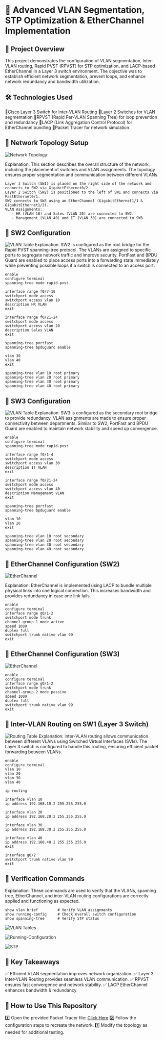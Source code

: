 # 🏢 Advanced VLAN Segmentation, STP Optimization & EtherChannel Implementation

## 📌 Project Overview
This project demonstrates the configuration of VLAN segmentation, Inter-VLAN routing, Rapid PVST (RPVST) for STP optimization, and LACP-based EtherChannel in a Layer 3 switch environment. The objective was to establish efficient network segmentation, prevent loops, and enhance network redundancy and bandwidth utilization.


## 🛠️ Technologies Used
🔹Cisco Layer 3 Switch for Inter-VLAN Routing
🔹Layer 2 Switches for VLAN segmentation
🔹RPVST (Rapid Per-VLAN Spanning Tree) for loop prevention and redundancy
🔹LACP (Link Aggregation Control Protocol) for EtherChannel bundling
🔹Packet Tracer for network simulation

## 📌 Network Topology Setup
![Network Topology](pictures/netdesign.png)

Explanation: 
This section describes the overall structure of the network, including the placement of switches and VLAN assignments. The topology ensures proper segmentation and communication between different VLANs.
```
Layer 3 Switch (SW1) is placed on the right side of the network and connects to SW2 via GigabitEthernet0/2.
Layer 2 Switch (SW2) is positioned to the left of SW1 and connects via FastEthernet0/1.
SW2 connects to SW3 using an EtherChannel (GigabitEthernet1/1 & GigabitEthernet1/2).
VLAN Assignments:
   - HR (VLAN 10) and Sales (VLAN 20) are connected to SW2.
   - Management (VLAN 40) and IT (VLAN 30) are connected to SW3.
```

## 🔹 SW2 Configuration
![VLAN Table](pictures/sw2-vlans.png)
Explanation: SW2 is configured as the root bridge for the Rapid PVST spanning-tree protocol. The VLANs are assigned to specific ports to segregate network traffic and improve security. PortFast and BPDU Guard are enabled to place access ports into a forwarding state immediately while preventing possible loops if a switch is connected to an access port.
```
enable
configure terminal
spanning-tree mode rapid-pvst

interface range f0/7-10
switchport mode access
switchport access vlan 10
description HR VLAN
exit

interface range f0/21-24
switchport mode access
switchport access vlan 20
description Sales VLAN
exit

spanning-tree portfast
spanning-tree bpduguard enable

vlan 30
vlan 40
exit

spanning-tree vlan 10 root primary
spanning-tree vlan 20 root primary
spanning-tree vlan 30 root primary
spanning-tree vlan 40 root primary
```

## 🔹 SW3 Configuration
![VLAN Table](pictures/sw3-vlans.png)
Explanation: SW3 is configured as the secondary root bridge to provide redundancy. VLAN assignments are made to ensure proper connectivity between departments. Similar to SW2, PortFast and BPDU Guard are enabled to maintain network stability and speed up convergence.
```
enable
configure terminal
spanning-tree mode rapid-pvst

interface range f0/1-4
switchport mode access
switchport access vlan 30
description IT VLAN
exit

interface range f0/21-24
switchport mode access
switchport access vlan 40
description Management VLAN
exit

spanning-tree portfast
spanning-tree bpduguard enable

vlan 10
vlan 20
exit

spanning-tree vlan 10 root secondary
spanning-tree vlan 20 root secondary
spanning-tree vlan 30 root secondary
spanning-tree vlan 40 root secondary
```

## 🔹 EtherChannel Configuration (SW2)
![EtherChannel](pictures/sw2-etherchannel.png)

Explanation: EtherChannel is implemented using LACP to bundle multiple physical links into one logical connection. This increases bandwidth and provides redundancy in case one link fails.
```
enable
configure terminal
interface range g0/1-2
switchport mode trunk
channel-group 1 mode active
speed 1000
duplex full
switchport trunk native vlan 99
exit
```

## 🔹 EtherChannel Configuration (SW3)
![EtherChannel](pictures/sw3-etherchannel.png)
```
enable
configure terminal
interface range g0/1-2
switchport mode trunk
channel-group 2 mode passive
speed 1000
duplex full
switchport trunk native vlan 99
exit
```

## 🔹 Inter-VLAN Routing on SW1 (Layer 3 Switch)
![Routing Table](pictures/sw1-routing_table.png)
Explanation: Inter-VLAN routing allows communication between different VLANs using Switched Virtual Interfaces (SVIs). The Layer 3 switch is configured to handle this routing, ensuring efficient packet forwarding between VLANs.
```
enable
configure terminal
vlan 10
vlan 20
vlan 30
vlan 40

ip routing

interface vlan 10
ip address 192.168.10.2 255.255.255.0

interface vlan 20
ip address 192.168.20.2 255.255.255.0

interface vlan 30
ip address 192.168.30.2 255.255.255.0

interface vlan 40
ip address 192.168.40.2 255.255.255.0
exit

interface g0/2
switchport trunk native vlan 99
exit
```

## 🔹 Verification Commands
Explanation: These commands are used to verify that the VLANs, spanning tree, EtherChannel, and inter-VLAN routing configurations are correctly applied and functioning as expected.
```
show vlan brief         # Verify VLAN assignments 
show running-config     # Check overall switch configuration
show spanning-tree      # Verify STP status
```
![VLAN Tables](pictures/sw3-vlans.png)

![Running-Configuration](pictures/sw1-show_run.png)

![STP](pictures/sw1-stp.png)


## 🎯 Key Takeaways
✅ Efficient VLAN segmentation improves network organization.
✅ Layer 3 Inter-VLAN Routing provides seamless VLAN communication.
✅ RPVST ensures fast convergence and network stability.
✅ LACP EtherChannel enhances bandwidth & redundancy.

## 📌 How to Use This Repository
1️⃣ Open the provided Packet Tracer file: [Click Here](https://github.com/nos49/Networking-Projects/blob/main/1.%20Advanced_VLAN_Segmentation_STP_Optimization_and_Ethernet_Channel_Implementation%20(2).pkt)
2️⃣ Follow the configuration steps to recreate the network.
3️⃣ Modify the topology as needed for additional testing.
